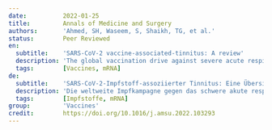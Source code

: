 ```yaml
---
date:          2022-01-25
title:         Annals of Medicine and Surgery
authors:       'Ahmed, SH, Waseem, S, Shaikh, TG, et al.'
status:        Peer Reviewed
en:
  subtitle:    'SARS-CoV-2 vaccine-associated-tinnitus: A review'
  description: 'The global vaccination drive against severe acute respiratory syndrome coronavirus-2 is being pursued at a historic pace. Unexpected adverse effects have been reported following vaccination, including thrombotic thrombocytopenia, myocarditis, amongst others. More recently, some cases of tinnitus are reported post-vaccination. According to the Vaccine Adverse Events Reporting System (VAERS), 12,247 cases of coronavirus post-vaccination tinnitus have been reported till September 14, 2021. To the best of our knowledge, this is the first review evaluating any otologic manifestation following vaccine administration and aims to evaluate the potential pathophysiology, clinical approach, and treatment. Although the incidence is infrequent, there is a need to understand the precise mechanisms and treatment for vaccine-associated-tinnitus.'
  tags:        [Vaccines, mRNA]
de:
  subtitle:    'SARS-CoV-2-Impfstoff-assoziierter Tinnitus: Eine Übersicht'
  description: 'Die weltweite Impfkampagne gegen das schwere akute respiratorische Syndrom Coronavirus-2 wird in historischem Tempo fortgesetzt. Nach der Impfung wurden unerwartete unerwünschte Wirkungen gemeldet, darunter thrombotische Thrombozytopenie und Myokarditis. In jüngerer Zeit wurden einige Fälle von Tinnitus nach der Impfung gemeldet. Nach Angaben des Vaccine Adverse Events Reporting System (VAERS) wurden bis zum 14. September 2021 12.247 Fälle von Tinnitus nach einer Coronavirus-Impfung gemeldet. Nach unserem Kenntnisstand ist dies die erste Übersichtsarbeit, die sich mit einer otologischen Manifestation nach Impfstoffverabreichung befasst und darauf abzielt, die mögliche Pathophysiologie, den klinischen Ansatz und die Behandlung zu bewerten. Obwohl die Inzidenz selten ist, besteht die Notwendigkeit, die genauen Mechanismen und die Behandlung von impfstoffassoziiertem Tinnitus zu verstehen.' 
  tags:        [Impfstoffe, mRNA]
group:         'Vaccines'
credit:        https://doi.org/10.1016/j.amsu.2022.103293
---
```

